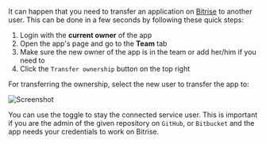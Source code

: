 It can happen that you need to transfer an application on [Bitrise](https://www.bitrise.io) to another user. This can be done in a few seconds by following these quick steps:

1. Login with the **current owner** of the app
2. Open the app's page and go to the **Team** tab
3. Make sure the new owner of the app is in the team or add her/him if you need to
4. Click the `Transfer ownership` button on the top right

For transferring the ownership, select the new user to transfer the app to:

![Screenshot](../img/team-management/transfering-ownership.png)

You can use the toggle to stay the connected service user. This is important if you are the admin of the given repository on `GitHub`, or `Bitbucket` and the app needs your credentials to work on Bitrise.

